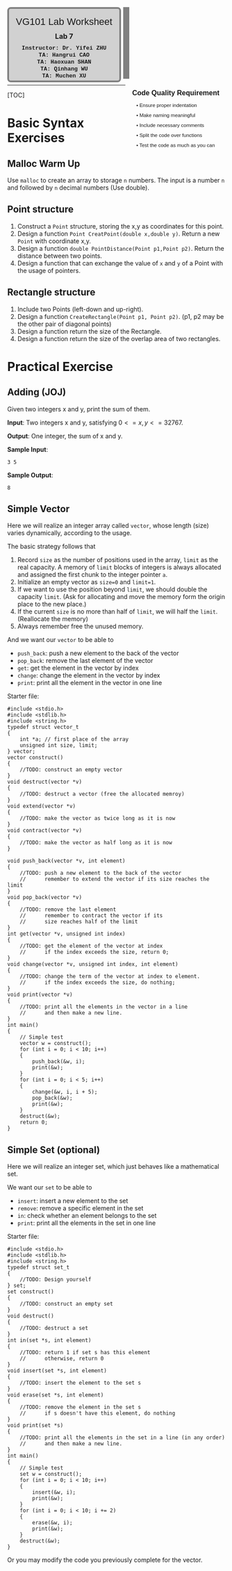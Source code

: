 <div style="width:53%;height:165px;text-align:center;border:14px solid #808080;border-top:none;border-left:none;border-bottom:none;display:inline-block">
    <div style="border:4px solid #808080;border-radius:8px;width:95%;height:100%;background-color: rgb(209, 209, 209);">
        <div style="width:100%;height:30%;text-align:center;line-height:60px;font-size:22px;font-family:'Lucida Sans', 'Lucida Sans Regular', 'Lucida Grande', 'Lucida Sans Unicode', Geneva, Verdana, sans-serif;">VG101 Lab Worksheet</div>
        <div style="width:100%;height:20%;text-align:center;line-height:26px;font-size:16px;font-familny:'Lucida Sans', 'Lucida Sans Regular', 'Lucida Grande', 'Lucida Sans Unicode', Geneva, Verdana, sans-serif;"><b>Lab 7</b></div>
        <div style="width:100%;height:50%;text-align:center;font-size:13px;line-height:16px;font-family: 'Courier New', Courier, monospace;font-weight:80;"><b>Instructor: Dr. Yifei ZHU<br>TA: Hangrui CAO<br>TA: Haoxuan SHAN<br>TA: Qinhang WU<br>TA: Muchen XU<br></b></div>
    </div>
</div>
<div style="width:46%;height:165px;display:inline-block;float:right">
    <div style="width:100%;height:30%;text-align:center;line-height:65px;font-size:16px;font-family:'Lucida Sans', 'Lucida Sans Regular', 'Lucida Grande', 'Lucida Sans Unicode', Geneva, Verdana, sans-serif;"><b>Code Quality Requirement</b></div>
    <div style="width:100%;height:70%;text-align:left;margin-left:25px;line-height:23px;font-size:11.5px;font-family:Verdana, Geneva, Tahoma, sans-serif;font-weight:300;">• Ensure proper indentation<br>• Make naming meaningful <br>• Include necessary comments<br>• Split the code over functions<br>• Test the code as much as you can</div>
</div>

<!-- Last modified: 06-28-2020-->

---

[TOC]


# Basic Syntax Exercises

## Malloc Warm Up
Use `malloc` to create an array to storage `n` numbers. The input is a number `n` and followed by `n` decimal numbers (Use double).

## Point structure
1. Construct a `Point` structure, storing the x,y as coordinates for this point.
2. Design a function `Point CreatPoint(double x,double y)`. Return a new `Point` with coordinate x,y. 
3. Design a function `double PointDistance(Point p1,Point p2)`. Return the distance between two points. 
4. Design a function that can exchange the value of `x` and `y` of a Point with the usage of pointers.

## Rectangle structure
1. Include two Points (left-down and up-right).
2. Design a function `CreateRectangle(Point p1, Point p2)`. (p1, p2 may be the other pair of diagonal points)
3. Design a function return the size of the Rectangle.
4. Design a function return the size of the overlap area of two rectangles.

# Practical Exercise

## Adding (JOJ)

Given two integers x and y, print the sum of them.

**Input**: Two integers x and y, satisfying $0 <= x, y <= 32767$.

**Output**: One integer, the sum of x and y.

**Sample Input**:
```
3 5
```
**Sample Output**:
```
8
```

## Simple Vector

Here we will realize an integer array called `vector`, whose length (size) varies dynamically, according to the usage.

The basic strategy follows that
1. Record `size` as the number of positions used in the array, `limit` as the real capacity. A memory of `limit` blocks of integers is always allocated and assigned the first chunk to the integer pointer `a`.
2. Initialize an empty vector as `size=0` and `limit=1`.
3. If we want to use the position beyond `limit`, we should double the capacity `limit`. (Ask for allocating and move the memory form the origin place to the new place.) 
4. If the current `size` is no more than half of `limit`, we will half the `limit`. (Reallocate the memory)
5. Always remember free the unused memory.

And we want our `vector` to be able to
- `push_back`: push a new element to the back of the vector
- `pop_back`: remove the last element of the vector
- `get`: get the element in the vector by index
- `change`: change the element in the vector by index
- `print`: print all the element in the vector in one line

Starter file:
```c=
#include <stdio.h>
#include <stdlib.h>
#include <string.h>
typedef struct vector_t
{
    int *a; // first place of the array
    unsigned int size, limit;
} vector;
vector construct()
{
    //TODO: construct an empty vector
}
void destruct(vector *v)
{
    //TODO: destruct a vector (free the allocated memroy)
}
void extend(vector *v)
{
    //TODO: make the vector as twice long as it is now
}
void contract(vector *v)
{
    //TODO: make the vector as half long as it is now
}

void push_back(vector *v, int element)
{
    //TODO: push a new element to the back of the vector
    //      remember to extend the vector if its size reaches the limit
}
void pop_back(vector *v)
{
    //TODO: remove the last element
    //      remember to contract the vector if its 
    //      size reaches half of the limit
}
int get(vector *v, unsigned int index)
{
    //TODO: get the element of the vector at index
    //      if the index exceeds the size, return 0;
}
void change(vector *v, unsigned int index, int element)
{
    //TODO: change the term of the vector at index to element.
    //      if the index exceeds the size, do nothing;
}
void print(vector *v)
{
    //TODO: print all the elements in the vector in a line 
    //      and then make a new line.
}
int main()
{
    // Simple test
    vector w = construct();
    for (int i = 0; i < 10; i++)
    {
        push_back(&w, i);
        print(&w);
    }
    for (int i = 0; i < 5; i++)
    {
        change(&w, i, i + 5);
        pop_back(&w);
        print(&w);
    }
    destruct(&w);
    return 0;
}
```

## Simple Set (optional)

Here we will realize an integer set, which just behaves like a mathematical set.

We want our `set` to be able to
- `insert`: insert a new element to the set
- `remove`: remove a specific element in the set
- `in`: check whether an element belongs to the set
- `print`: print all the elements in the set in one line

Starter file:
```c=
#include <stdio.h>
#include <stdlib.h>
#include <string.h>
typedef struct set_t
{
    //TODO: Design yourself
} set;
set construct()
{
    //TODO: construct an empty set
}
void destruct()
{
    //TODO: destruct a set
}
int in(set *s, int element)
{
    //TODO: return 1 if set s has this element
    //      otherwise, return 0
}
void insert(set *s, int element)
{
    //TODO: insert the element to the set s
}
void erase(set *s, int element)
{
    //TODO: remove the element in the set s
    //      if s doesn't have this element, do nothing
}
void print(set *s)
{
    //TODO: print all the elements in the set in a line (in any order)
    //      and then make a new line.
}
int main()
{
    // Simple test
    set w = construct();
    for (int i = 0; i < 10; i++)
    {
        insert(&w, i);
        print(&w);
    }
    for (int i = 0; i < 10; i += 2)
    {
        erase(&w, i);
        print(&w);
    }
    destruct(&w);
}
```

Or you may modify the code you previously complete for the vector.
